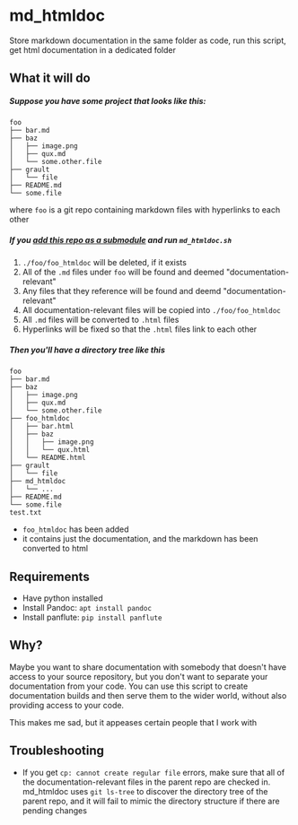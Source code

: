 # md_htmldoc
Store markdown documentation in the same folder as code, run this script, get html documentation in a dedicated folder

## What it will do
 
##### Suppose you have some project that looks like this:

    foo
    ├── bar.md
    ├── baz
    │   ├── image.png
    │   ├── qux.md
    │   └── some.other.file
    ├── grault
    │   └── file
    ├── README.md
    └── some.file

where `foo` is a git repo containing markdown files with hyperlinks to each other

##### If you [add this repo as a submodule](https://git-scm.com/book/en/v2/Git-Tools-Submodules#_starting_submodules) and run `md_htmldoc.sh`

  1. `./foo/foo_htmldoc` will be deleted, if it exists
  2. All of the `.md` files under `foo` will be found and deemed "documentation-relevant"
  3. Any files that they reference will be found and deemd "documentation-relevant"
  4. All documentation-relevant files will be copied into `./foo/foo_htmldoc`
  5. All `.md` files will be converted to `.html` files
  6. Hyperlinks will be fixed so that the `.html` files link to each other
  
##### Then you'll have a directory tree like this

    foo
    ├── bar.md
    ├── baz
    │   ├── image.png
    │   ├── qux.md
    │   └── some.other.file
    ├── foo_htmldoc
    │   ├── bar.html
    │   ├── baz
    │   │   ├── image.png
    │   │   └── qux.html
    │   └── README.html
    ├── grault
    │   └── file
    ├── md_htmldoc
    │   └── ...
    ├── README.md
    └── some.file
    test.txt


 - `foo_htmldoc` has been added
  - it contains just the documentation, and the markdown has been converted to html
     
## Requirements

- Have python installed  
- Install Pandoc: `apt install pandoc`
- Install panflute: `pip install panflute`

## Why?

Maybe you want to share documentation with somebody that doesn't have access to your source repository, but you don't want to separate your documentation from your code.  You can use this script to create documentation builds and then serve them to the wider world, without also providing access to your code.

This makes me sad, but it appeases certain people that I work with

## Troubleshooting

- If you get `cp: cannot create regular file` errors, make sure that all of the documentation-relevant files in the parent repo are checked in.  md_htmldoc uses `git ls-tree` to discover the directory tree of the parent repo, and it will fail to mimic the directory structure if there are pending changes
